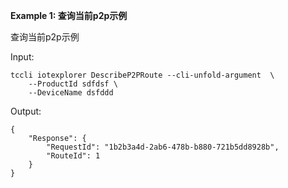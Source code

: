 **Example 1: 查询当前p2p示例**

查询当前p2p示例

Input: 

```
tccli iotexplorer DescribeP2PRoute --cli-unfold-argument  \
    --ProductId sdfdsf \
    --DeviceName dsfddd
```

Output: 
```
{
    "Response": {
        "RequestId": "1b2b3a4d-2ab6-478b-b880-721b5dd8928b",
        "RouteId": 1
    }
}
```

